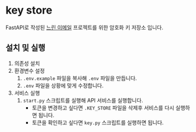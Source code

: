 # key store

FastAPI로 작성된 [느린 이메일](https://github.com/slow-postbox/app) 프로젝트를 위한 암호화 키 저장소 입니다.

## 설치 및 실행

1. 의존성 설치
2. 환경변수 설정
    1. `.env.example` 파일을 복사해 `.env` 파일을 만듭니다.
    2. `.env` 파일을 상황에 맞게 수정합니다.
3. 서비스 실행
    1. `start.py` 스크립트를 실행해 API 서비스를 실행합니다.
       * 토큰을 변경하고 싶다면 `.KEY_STORE` 파일을 삭제후 서비스를 다시 실행하면 됩니다.
       * 토큰을 확인하고 싶다면 `key.py` 스크립트를 실행하면 됩니다.
